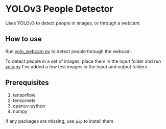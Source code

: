 # YOLOv3 People Detector

Uses YOLOv3 to detect people in images, or through a webcam.

## How to use
Run [yolo_webcam.py](../blob/master/yolo_webcam.py)  to detect people through the webcam.

To detect people in a set of images, place them in the input folder and run [yolo.py](../blob/master/yolo.py)
I've added a few test images in the input and output folders.

## Prerequisites
1. tensorflow
2. tensornets
3. opencv-python
4. numpy

If any packages are missing, use ```pip``` to install them
